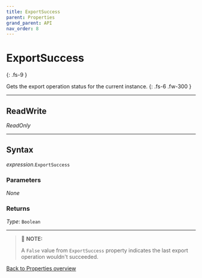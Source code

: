 ```yaml
---
title: ExportSuccess
parent: Properties
grand_parent: API
nav_order: 8
---
```


# ExportSuccess
{: .fs-9 }

Gets the export operation status for the current instance.
{: .fs-6 .fw-300 }

---

## ReadWrite

_ReadOnly_

---

## Syntax

*expression*.`ExportSuccess`

### Parameters

_None_

### Returns

*Type*: `Boolean`

---

>:pencil: **NOTE:**
>
>A `False` value from `ExportSuccess` property indicates the last export operation wouldn't succeeded.

[Back to Properties overview](https://ws-garcia.github.io/VBA-CSV-interface/api/properties/)